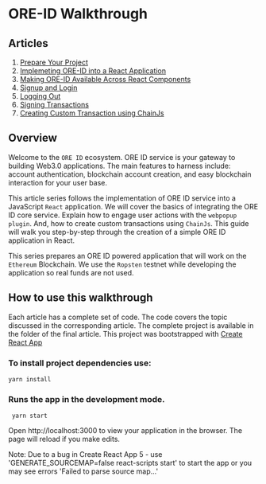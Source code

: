 # ORE-ID Walkthrough

## Articles

1. [Prepare Your Project](1-Prepare_Your_Project/1-Prepare_Your_Project.md)
2. [Implemeting ORE-ID into a React Application](2-Implementing_ORE-ID/2-Implementing_ORE-ID.md)
3. [Making ORE-ID Available Across React Components](3-Making_ORE-ID_Available/3-Making_ORE-ID_Available.md)
4. [Signup and Login](4-Signup_and_Login/4-Signup_and_Login.md)
5. [Logging Out](5-Log_Out/5-Log_Out.md)
6. [Signing Transactions](6-Signing_Transactions/6-Signing_Transactions.md)
7. [Creating Custom Transaction using ChainJs](7-Creating_Custom_Transactions/7-Creating_Custom_Transactions.md)


## Overview

Welcome to the ```ORE ID``` ecosystem.  ORE ID service is your gateway to building Web3.0 applications.  The main features to harness include: account authentication, blockchain account creation, and easy blockchain interaction for your user base.  

This article series follows the implementation of ORE ID service into a JavaScript ```React``` application.   We will cover the basics of integrating the ORE ID core service.  Explain how to engage user actions with the ```webpopup plugin```.  And, how to create custom transactions using ```ChainJs```.  This guide will walk you step-by-step through the creation of a simple ORE ID application in React.

This series prepares an ORE ID powered application that will work on the ```Ethereum``` Blockchain.  We use the ```Ropsten``` testnet while developing the application so real funds are not used.


## How to use this walkthrough

Each article has a complete set of code.  The code covers the topic discussed in the corresponding article. The complete project is available in the folder of the final article.  This project was bootstrapped with [Create React App](https://github.com/facebook/create-react-app)

### To install project dependencies use:

```shell
yarn install
```

### Runs the app in the development mode.

```shell
 yarn start
```

Open http://localhost:3000 to view your application in the browser. The page will reload if you make edits.

Note: Due to a bug in Create React App 5 - use 'GENERATE_SOURCEMAP=false react-scripts start' to start the app or you may see errors 'Failed to parse source map...'
